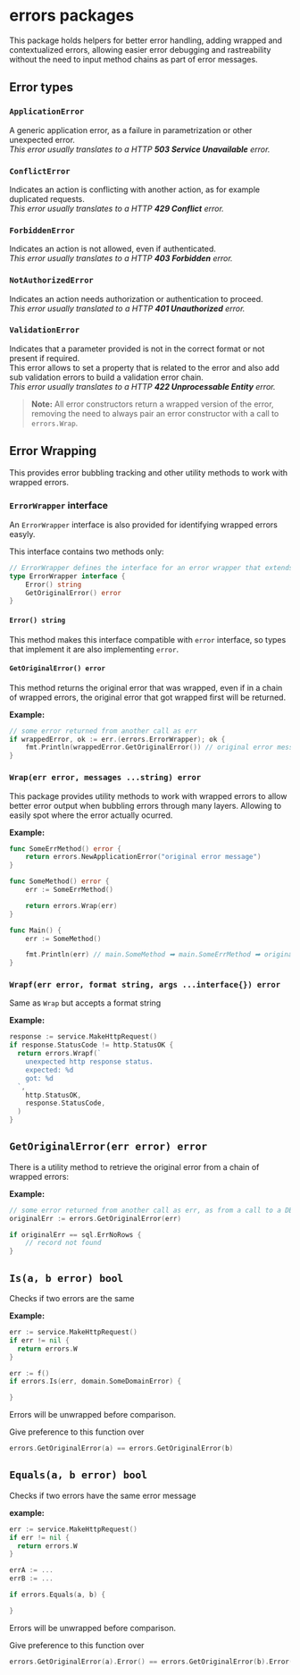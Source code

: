 # errors packages

This package holds helpers for better error handling, adding wrapped and contextualized errors, allowing easier error debugging and rastreability without the need to input method chains as part of error messages.

## Error types

### `ApplicationError`

A generic application error, as a failure in parametrization or other unexpected error.  
_This error usually translates to a HTTP **503 Service Unavailable** error._

### `ConflictError`

Indicates an action is conflicting with another action, as for example duplicated requests.  
_This error usually translates to a HTTP **429 Conflict** error._

### `ForbiddenError`

Indicates an action is not allowed, even if authenticated.  
_This error usually translates to a HTTP **403 Forbidden** error._

### `NotAuthorizedError`

Indicates an action needs authorization or authentication to proceed.  
_This error usually translated to a HTTP **401 Unauthorized** error._

### `ValidationError`

Indicates that a parameter provided is not in the correct format or not present if required.  
This error allows to set a property that is related to the error and also add sub validation errors to build a validation error chain.  
_This error usually translates to a HTTP **422 Unprocessable Entity** error._

> **Note:** All error constructors return a wrapped version of the error, removing the need to always pair an error constructor with a call to `errors.Wrap`.

## Error Wrapping

This provides error bubbling tracking and other utility methods to work with wrapped errors.

### `ErrorWrapper` interface

An `ErrorWrapper` interface is also provided for identifying wrapped errors easyly.

This interface contains two methods only:

```go
// ErrorWrapper defines the interface for an error wrapper that extends an error with additional information
type ErrorWrapper interface {
    Error() string
    GetOriginalError() error
}
```

#### `Error() string`

This method makes this interface compatible with `error` interface, so types that implement it are also implementing `error`.

#### `GetOriginalError() error`

This method returns the original error that was wrapped, even if in a chain of wrapped errors, the original error that got wrapped first will be returned.

**Example:**

```go
// some error returned from another call as err
if wrappedError, ok := err.(errors.ErrorWrapper); ok {
    fmt.Println(wrappedError.GetOriginalError()) // original error message
}
```

### `Wrap(err error, messages ...string) error`

This package provides utility methods to work with wrapped errors to allow better error output when bubbling errors through many layers. Allowing to easily spot where the error actually ocurred.

**Example:**

```go
func SomeErrMethod() error {
    return errors.NewApplicationError("original error message")
}

func SomeMethod() error {
    err := SomeErrMethod()

    return errors.Wrap(err)
}

func Main() {
    err := SomeMethod()

    fmt.Println(err) // main.SomeMethod ➡︎ main.SomeErrMethod ➡︎ original error message
}
```

### `Wrapf(err error, format string, args ...interface{}) error`

Same as `Wrap` but accepts a format string

**Example:**

```go
response := service.MakeHttpRequest()
if response.StatusCode != http.StatusOK {
  return errors.Wrapf(`
    unexpected http response status.
    expected: %d
    got: %d
  `,
    http.StatusOK,
    response.StatusCode,
  )
}
```

## `GetOriginalError(err error) error`

There is a utility method to retrieve the original error from a chain of wrapped errors:

**Example:**

```go
// some error returned from another call as err, as from a call to a DB query
originalErr := errors.GetOriginalError(err)

if originalErr == sql.ErrNoRows {
    // record not found
}
```

## `Is(a, b error) bool`

Checks if two errors are the same

**Example:**

```go
err := service.MakeHttpRequest()
if err != nil {
  return errors.W
}
```

```go
err := f()
if errors.Is(err, domain.SomeDomainError) {

}
```

Errors will be unwrapped before comparison.

Give preference to this function over

```go
errors.GetOriginalError(a) == errors.GetOriginalError(b)
```

## `Equals(a, b error) bool`

Checks if two errors have the same error message

**example:**

```go
err := service.MakeHttpRequest()
if err != nil {
  return errors.W
}
```

```go
errA := ...
errB := ...

if errors.Equals(a, b) {

}
```

Errors will be unwrapped before comparison.

Give preference to this function over

```go
errors.GetOriginalError(a).Error() == errors.GetOriginalError(b).Error()
```
